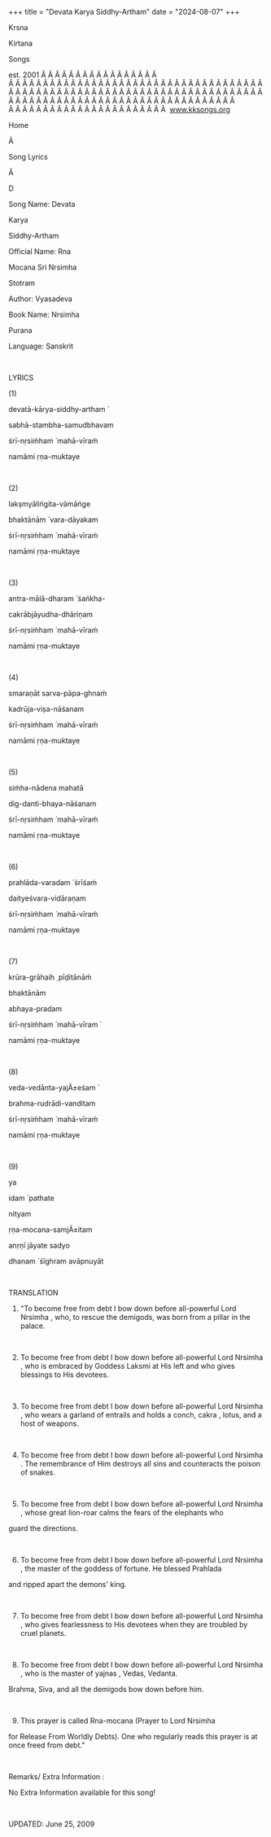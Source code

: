+++ 
title = "Devata Karya Siddhy-Artham"
date = "2024-08-07"
+++

Krsna
 
Kirtana
 
Songs

est. 2001
Â Â Â Â Â Â Â Â Â Â Â Â Â Â Â Â Â  
Â Â Â Â Â Â Â Â Â Â Â Â Â Â Â Â Â Â Â Â Â Â Â Â Â Â Â Â Â Â Â Â Â Â Â Â Â Â Â Â Â Â Â Â Â Â Â Â Â Â Â Â Â Â Â Â Â Â Â Â Â Â Â Â Â Â Â Â Â Â Â Â Â Â Â Â Â Â Â Â Â Â Â Â Â Â Â Â Â Â Â Â Â Â Â Â Â Â Â Â Â Â Â Â Â Â Â  
Â Â Â Â Â Â Â Â Â Â Â Â Â Â Â Â Â Â Â Â Â Â Â  
www.kksongs.org








Home
 
Ã 
 
Song Lyrics
 
Ã 
 
D




Song Name: 
Devata
 
Karya
 
Siddhy-Artham


Official Name: 
Rna


Mocana
 Sri 
Nrsimha
 
Stotram


Author: 
Vyasadeva


Book Name: 
Nrsimha
 
Purana


Language: 
Sanskrit


 


LYRICS


(1)


devatā-kārya-siddhy-artham
́


sabhā-stambha-samudbhavam


śrī-nṛsiḿham
́ mahā-vīraḿ


namāmi
 ṛṇa-muktaye


 


(2)


lakṣmyālińgita-vāmāńge


bhaktānām
́ vara-dāyakam


śrī-nṛsiḿham
́ mahā-vīraḿ


namāmi
 ṛṇa-muktaye


 


(3)


antra-mālā-dharam
́ śańkha-


cakrābjāyudha-dhāriṇam


śrī-nṛsiḿham
́ mahā-vīraḿ


namāmi
 ṛṇa-muktaye


 


(4)


smaraṇāt
 sarva-pāpa-ghnaḿ


kadrūja-viṣa-nāśanam


śrī-nṛsiḿham
́ mahā-vīraḿ


namāmi
 ṛṇa-muktaye


 


(5)


siḿha-nādena
 mahatā


dig-danti-bhaya-nāśanam


śrī-nṛsiḿham
́ mahā-vīraḿ


namāmi
 ṛṇa-muktaye


 


(6)


prahlāda-varadam
́ śrīśaḿ


daityeśvara-vidāraṇam


śrī-nṛsiḿham
́ mahā-vīraḿ


namāmi
 ṛṇa-muktaye


 


(7)


krūra-grāhaih
̣ pīḍitānāḿ


bhaktānām
 
abhaya-pradam


śrī-nṛsiḿham
́ 
mahā-vīram
́


namāmi
 ṛṇa-muktaye


 


(8)


veda-vedānta-yajÃ±eśam
́


brahma-rudrādi-vanditam


śrī-nṛsiḿham
́ mahā-vīraḿ


namāmi
 ṛṇa-muktaye


 


(9)


ya
 
idam
́ 
pathate
 
nityam


ṛṇa-mocana-samjÃ±itam


anṛṇī
 jāyate 
sadyo


dhanam
́ 
śīghram
 avāpnuyāt


 


TRANSLATION


1) "To become free
from debt I bow down before all-powerful Lord 
Nrsimha
,
who, to rescue the demigods, was born from a pillar in the palace. 


 


2) To become free from debt
I bow down before all-powerful Lord 
Nrsimha
, who is
embraced by Goddess 
Laksmi
 at His left and who gives
blessings to His devotees. 


 


3) To become free from debt
I bow down before all-powerful Lord 
Nrsimha
, who
wears a garland of entrails and holds a conch, 
cakra
,
lotus, and a host of weapons. 


 


4) To become free from debt
I bow down before all-powerful Lord 
Nrsimha
. The
remembrance of Him destroys all sins and counteracts the poison of snakes. 


 


5) To become free from debt
I bow down before all-powerful Lord 
Nrsimha
, whose
great lion-roar calms the fears of the elephants 
who

guard the directions. 


 


6) To become free from debt
I bow down before all-powerful Lord 
Nrsimha
, the
master of the goddess of fortune. He blessed 
Prahlada

and ripped apart the demons' king. 


 


7) To become free from debt
I bow down before all-powerful Lord 
Nrsimha
, who
gives fearlessness to His devotees when they are troubled by cruel 
planets.
 


 


8) To become free from debt
I bow down before all-powerful Lord 
Nrsimha
, who is
the master of 
yajnas
, Vedas, 
Vedanta.

Brahma, Siva, and all the demigods bow down before him. 


 


9) This prayer is called 
Rna-mocana
 (Prayer to Lord 
Nrsimha

for Release 
From
 Worldly Debts). One who regularly
reads this prayer is at once freed from debt." 


 


Remarks/ Extra Information
: 


No
Extra Information available for this song!


 


UPDATED:
 June 25, 2009